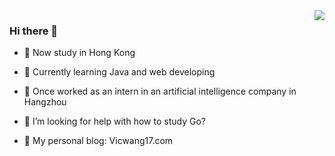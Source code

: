 <img align="right" src="https://github-readme-stats.vercel.app/api?username=VicWang17&show_icons=true">

### Hi there 👋

- 🔭 Now study in Hong Kong

- 🌱 Currently learning Java and web developing

- 👯 Once worked as an intern in an artificial intelligence company in Hangzhou

- 🤔 I’m looking for help with how to study Go?

- 💬 My personal blog: Vicwang17.com


<!--
**VicWang17/VicWang17** is a ✨ _special_ ✨ repository because its `README.md` (this file) appears on your GitHub profile.

Here are some ideas to get you started:

- 🔭 I’m currently working on ...
- 🌱 I’m currently learning ...
- 👯 I’m looking to collaborate on ...
- 🤔 I’m looking for help with ...
- 💬 Ask me about ...
- 📫 How to reach me: ...
- 😄 Pronouns: ...
- ⚡ Fun fact: ...
-->
